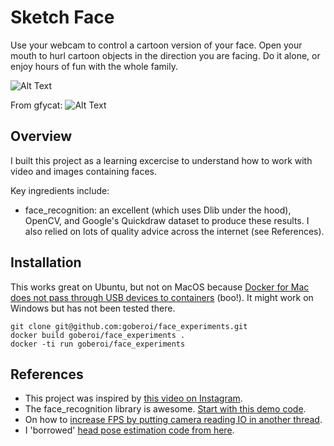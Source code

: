 # Sketch Face

Use your webcam to control a cartoon version of your face. Open your
mouth to hurl cartoon objects in the direction you are facing.  Do it
alone, or enjoy hours of fun with the whole family.

![Alt Text](https://github.com/goberoi/face_experiments/blob/master/face_experiments.gif)

From gfycat:
![Alt Text](https://gfycat.com/ifr/SoreDevotedChameleon)

## Overview

I built this project as a learning excercise to understand how to work with video and images containing faces.

Key ingredients include:
* face_recognition: an excellent (which uses Dlib under the hood), OpenCV, and Google's Quickdraw dataset to produce these results. 
I also relied on lots of quality advice across the internet (see References).

## Installation

This works great on Ubuntu, but not on MacOS because 
[Docker for Mac does not pass through USB devices to containers](https://docs.docker.com/docker-for-mac/faqs/#can-i-pass-through-a-usb-device-to-a-container) (boo!).
It might work on Windows but has not been tested there.

```
git clone git@github.com:goberoi/face_experiments.git
docker build goberoi/face_experiments .
docker -ti run goberoi/face_experiments
```

## References

* This project was inspired by [this video on Instagram](https://www.instagram.com/p/BUU8TuQD6_v).
* The face_recognition library is awesome. [Start with this demo code](https://github.com/ageitgey/face_recognition/blob/master/examples/facerec_from_webcam_faster.py).
* On how to [increase FPS by putting camera reading IO in another thread](https://www.pyimagesearch.com/2015/12/21/increasing-webcam-fps-with-python-and-opencv/).
* I 'borrowed' [head pose estimation code from here](https://www.learnopencv.com/head-pose-estimation-using-opencv-and-dlib/).
